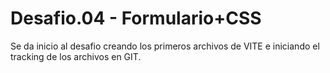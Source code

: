 # Desafio.04 - Formulario+CSS

Se da inicio al desafio creando los primeros archivos de VITE e iniciando el tracking de los archivos en GIT.